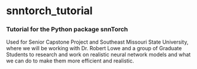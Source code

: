 # snntorch_tutorial

### Tutorial for the Python package snnTorch

Used for Senior Capstone Project and Southeast Missouri State University, where we will be working with Dr. Robert Lowe and a group of Graduate Students to research and work on realistic neural network models and what we can do to make them more efficient and realistic.
